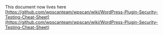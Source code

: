 This document now lives here [https://github.com/wpscanteam/wpscan/wiki/WordPress-Plugin-Security-Testing-Cheat-Sheet](https://github.com/wpscanteam/wpscan/wiki/WordPress-Plugin-Security-Testing-Cheat-Sheet)
